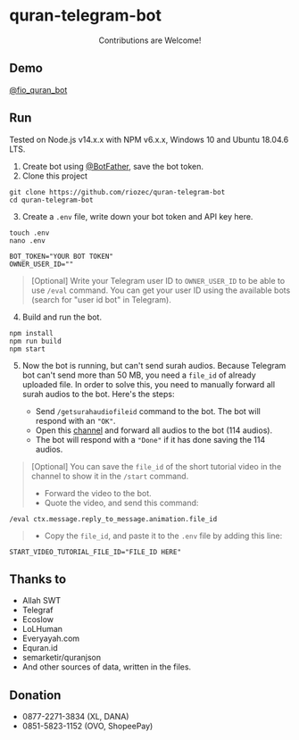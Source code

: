 # quran-telegram-bot

<center> Contributions are Welcome! </center>

## Demo

[@fio_quran_bot](https://t.me/fio_quran_bot)

## Run

Tested on Node.js v14.x.x with NPM v6.x.x, Windows 10 and Ubuntu 18.04.6 LTS.

1. Create bot using [@BotFather](https://t.me/BotFather), save the bot token.
2. Clone this project

```
git clone https://github.com/riozec/quran-telegram-bot
cd quran-telegram-bot
```

3. Create a `.env` file, write down your bot token and API key here.

```
touch .env
nano .env
```

```
BOT_TOKEN="YOUR BOT TOKEN"
OWNER_USER_ID=""
```

> [Optional] Write your Telegram user ID to `OWNER_USER_ID` to be able to use `/eval` command. You can get your user ID using the available bots (search for "user id bot" in Telegram).

4. Build and run the bot.

```
npm install
npm run build
npm start
```

5.  Now the bot is running, but can't send surah audios. Because Telegram bot can't send more than 50 MB, you need a `file_id` of already uploaded file. In order to solve this, you need to manually forward all surah audios to the bot. Here's the steps:

    -   Send `/getsurahaudiofileid` command to the bot. The bot will respond with an `"OK"`.
    -   Open this [channel](https://t.me/fio_bot_quran_surah_audio) and forward all audios to the bot (114 audios).
    -   The bot will respond with a `"Done"` if it has done saving the 114 audios.

> [Optional] You can save the `file_id` of the short tutorial video in the channel to show it in the `/start` command.
>
> -   Forward the video to the bot.
> -   Quote the video, and send this command:

```
/eval ctx.message.reply_to_message.animation.file_id
```

> -   Copy the `file_id`, and paste it to the `.env` file by adding this line:

```
START_VIDEO_TUTORIAL_FILE_ID="FILE_ID HERE"
```

## Thanks to

-   Allah SWT
-   Telegraf
-   Ecoslow
-   LoLHuman
-   Everyayah.com
-   Equran.id
-   semarketir/quranjson
-   And other sources of data, written in the files.

## Donation

-   0877-2271-3834 (XL, DANA)
-   0851-5823-1152 (OVO, ShopeePay)
